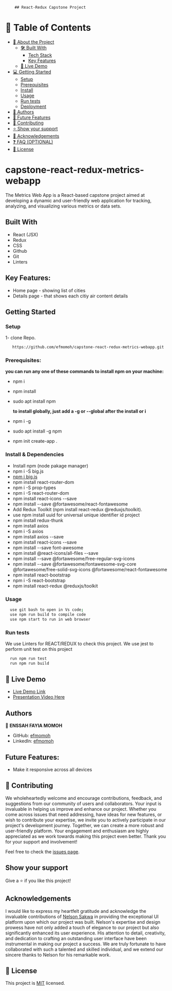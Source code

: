         ## React-Redux Capstone Project

# 📗 Table of Contents

- [📖 About the Project](#about-project)
  - [🛠 Built With](#built-with)
    - [Tech Stack](#tech-stack)
    - [Key Features](#key-features)
  - [🚀 Live Demo](#live-demo)
- [💻 Getting Started](#getting-started)
  - [Setup](#setup)
  - [Prerequisites](#prerequisites)
  - [Install](#install)
  - [Usage](#usage)
  - [Run tests](#run-tests)
  - [Deployment](#triangular_flag_on_post-deployment)
- [👥 Authors](#authors)
- [🔭 Future Features](#future-features)
- [🤝 Contributing](#contributing)
- [⭐️ Show your support](#support)
- [🙏 Acknowledgements](#acknowledgements)
- [❓ FAQ (OPTIONAL)](#faq)
- [📝 License](#license)

# capstone-react-redux-metrics-webapp

The Metrics Web App is a React-based capstone project aimed at developing a dynamic and user-friendly web application for tracking, analyzing, and visualizing various metrics or data sets.

## Built With

- React (JSX)
- Redux
- CSS
- Github
- Git
- Linters

## Key Features:

- Home page - showing list of cities
- Details page - that shows each citiy air content details

## Getting Started

### Setup

1- clone Repo.

```sh
   https://github.com/efmomoh/capstone-react-redux-metrics-webapp.git
```

### Prerequisites:

**you can run any one of these commands to install npm on your machine:**

- npm i
- npm install
- sudo apt install npm

  **to install globally, just add a -g or --global after the install or i**

- npm i -g
- sudo apt install -g npm
- npm init create-app .

### Install & Dependencies

- Install npm (node pakage manager)
- npm i -S big.js
- [npm i big.js](https://www.npmjs.com/package/big.js)
- npm install react-router-dom
- npm i -S prop-types
- npm i -S react-router-dom
- npm install react-icons --save
- npm install --save @fortawesome/react-fontawesome
- Add Redux Toolkit (npm install react-redux @reduxjs/toolkit).
- use npm install uuid for universal unique identifier id project
- npm install redux-thunk
- npm install axios
- npm i -S axios
- npm install axios --save
- npm install react-icons --save
- npm install --save font-awesome
- npm install @react-icons/all-files --save
- npm install --save @fortawesome/free-regular-svg-icons
- npm install --save @fortawesome/fontawesome-svg-core @fortawesome/free-solid-svg-icons @fortawesome/react-fontawesome
- npm install react-bootstrap
- npm i -S react-bootstrap
- npm install react-redux @reduxjs/toolkit

### Usage

```sh
  use git bash to open in Vs code;
  use npm run build to compile code
  use npm start to run in web browser
```

### Run tests

We use Linters for REACT/REDUX to check this project.
We use jest to perform unit test on this project

```sh
  run npm run test
  run npm run build
```

## 🚀 Live Demo <a name="live-demo"></a>

- [Live Demo Link](https://www-airtracker-com.onrender.com)
- [Presentation Video Here](https://www.loom.com/share/42c7ec9297fd40c98a697efdf225ceb4?sid=d86ccac1-e018-4456-a4ec-cd9a0ce95500)

## Authors

👤 **ENSSAH FAYIA MOMOH**

- GitHub: [efmomoh](https://github.com/efmomoh)
- LinkedIn: [efmomoh](https://www.linkedin.com/in/efmomoh/)

## Future Features:

- Make it responsive across all devices

## 🤝 Contributing

We wholeheartedly welcome and encourage contributions, feedback, and suggestions from our community of users and collaborators. Your input is invaluable in helping us improve and enhance our project. Whether you come across issues that need addressing, have ideas for new features, or wish to contribute your expertise, we invite you to actively participate in our project's development journey. Together, we can create a more robust and user-friendly platform. Your engagement and enthusiasm are highly appreciated as we work towards making this project even better. Thank you for your support and involvement!

Feel free to check the [issues page](https://github.com/efmomoh/capstone-react-redux-metrics-webapp/issues).

## Show your support

Give a ⭐️ if you like this project!

## Acknowledgements

I would like to express my heartfelt gratitude and acknowledge the invaluable contributions of [Nelson Sakwa](https://www.behance.net/sakwadesignstudio) in providing the exceptional UI platform upon which our project was built. Nelson's expertise and design prowess have not only added a touch of elegance to our project but also significantly enhanced its user experience. His attention to detail, creativity, and dedication to crafting an outstanding user interface have been instrumental in making our project a success. We are truly fortunate to have collaborated with such a talented and skilled individual, and we extend our sincere thanks to Nelson for his remarkable work.

## 📝 License

This project is [MIT](./LICENSE) licensed.
